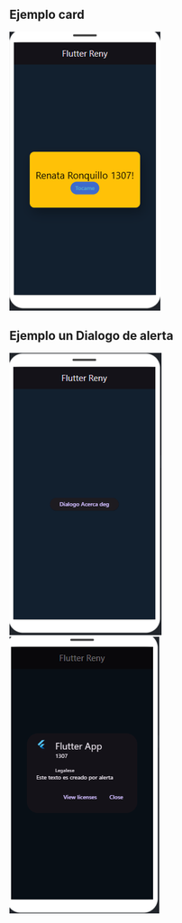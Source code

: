 ## Ejemplo card
![La tarjeta](Card.png)
## Ejemplo un Dialogo de alerta
![La tarjeta](dialogo.png)
![La tarjeta](dialogor.png)

